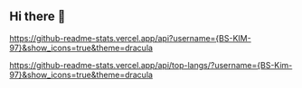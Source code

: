 ## Hi there 👋

https://github-readme-stats.vercel.app/api?username={BS-KIM-97}&show_icons=true&theme=dracula

https://github-readme-stats.vercel.app/api/top-langs/?username={BS-Kim-97}&show_icons=true&theme=dracula

<!--
**BS-KIM-97/BS-kim-97** is a ✨ _special_ ✨ repository because its `README.md` (this file) appears on your GitHub profile.

Here are some ideas to get you started:

- 🔭 I’m currently working on ...
- 🌱 I’m currently learning ...
- 👯 I’m looking to collaborate on ...
- 🤔 I’m looking for help with ...
- 💬 Ask me about ...
- 📫 How to reach me: ...
- 😄 Pronouns: ...
- ⚡ Fun fact: ...
-->
